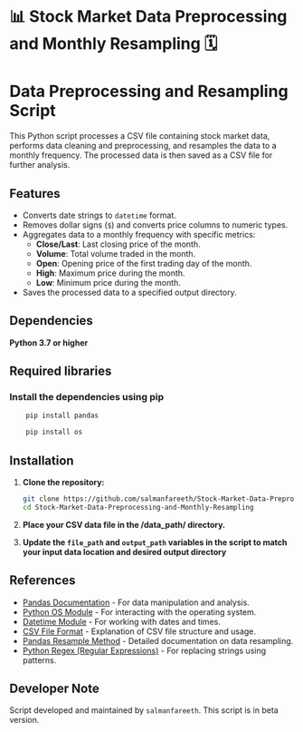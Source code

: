 # 📊 Stock Market Data Preprocessing and Monthly Resampling 🗓️
# Data Preprocessing and Resampling Script

This Python script processes a CSV file containing stock market data, performs data cleaning and preprocessing, and resamples the data to a monthly frequency. The processed data is then saved as a CSV file for further analysis.

## Features

- Converts date strings to `datetime` format.
- Removes dollar signs (`$`) and converts price columns to numeric types.
- Aggregates data to a monthly frequency with specific metrics:
  - **Close/Last**: Last closing price of the month.
  - **Volume**: Total volume traded in the month.
  - **Open**: Opening price of the first trading day of the month.
  - **High**: Maximum price during the month.
  - **Low**: Minimum price during the month.
- Saves the processed data to a specified output directory.

## Dependencies

**Python 3.7 or higher**

## Required libraries

### Install the dependencies using pip

```bash
    pip install pandas
```
```bash
    pip install os
```

## Installation

1. **Clone the repository:**
    ```bash
    git clone https://github.com/salmanfareeth/Stock-Market-Data-Preprocessing-and-Monthly-Resampling.git
    cd Stock-Market-Data-Preprocessing-and-Monthly-Resampling
    ```
2. **Place your CSV data file in the /data_path/ directory.**

3. **Update the `file_path` and `output_path` variables in the script to match your input data location and desired output directory**


## References

- [Pandas Documentation](https://pandas.pydata.org/docs/) - For data manipulation and analysis.
- [Python OS Module](https://docs.python.org/3/library/os.html) - For interacting with the operating system.
- [Datetime Module](https://docs.python.org/3/library/datetime.html) - For working with dates and times.
- [CSV File Format](https://en.wikipedia.org/wiki/Comma-separated_values) - Explanation of CSV file structure and usage.
- [Pandas Resample Method](https://pandas.pydata.org/docs/reference/api/pandas.DataFrame.resample.html) - Detailed documentation on data resampling.
- [Python Regex (Regular Expressions)](https://docs.python.org/3/library/re.html) - For replacing strings using patterns.


## Developer Note

Script developed and maintained by `salmanfareeth`.
This script is in beta version.
